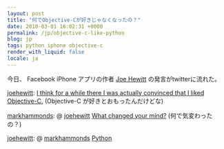 ```yaml
---
layout: post
title: "何でObjective-Cが好きじゃなくなったの？"
date: 2010-03-01 16:02:31 +0000
permalink: /jp/objective-c-like-python
blog: jp
tags: python iphone objective-c
render_with_liquid: false
locale: ja
---
```


今日、 Facebook iPhone アプリの作者 [Joe Hewitt](http://twitter.com/joehewitt)
の発言がtwitterに流れた。

[joehewitt](http://twitter.com/joehewitt): [I think for a while there I
was actually convinced that I liked
Objective-C.](http://twitter.com/joehewitt/status/9813121826)
(Objective-C が好きとおもったんだけどな)

[markhammonds](http://twitter.com/markhammonds): @
[joehewitt](http://twitter.com/joehewitt) [What changed your
mind?](http://twitter.com/markhammonds/status/9813216986) (何で気変わったの？)

[joehewitt](http://twitter.com/joehewitt): @
[markhammonds](http://twitter.com/markhammonds)
[Python](http://twitter.com/joehewitt/status/9813387966)
